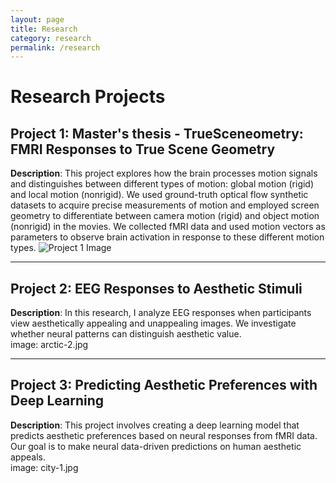 ```yaml
---
layout: page
title: Research
category: research
permalink: /research
---
```


# Research Projects

## Project 1: Master's thesis - TrueSceneometry: FMRI Responses to True Scene Geometry
**Description**: This project explores how the brain processes motion signals and distinguishes between different types of motion: global motion (rigid) and local motion (nonrigid). We used ground-truth optical flow synthetic datasets to acquire precise measurements of motion and employed screen geometry to differentiate between camera motion (rigid) and object motion (nonrigid) in the movies. We collected fMRI data and used motion vectors as parameters to observe brain activation in response to these different motion types. 
![Project 1 Image](https://alppekk.github.io/ekinci.github.io/assets/img/master.png)

---

## Project 2: EEG Responses to Aesthetic Stimuli
**Description**: In this research, I analyze EEG responses when participants view aesthetically appealing and unappealing images. We investigate whether neural patterns can distinguish aesthetic value.  
image: arctic-2.jpg

---

## Project 3: Predicting Aesthetic Preferences with Deep Learning
**Description**: This project involves creating a deep learning model that predicts aesthetic preferences based on neural responses from fMRI data. Our goal is to make neural data-driven predictions on human aesthetic appeals.  
image: city-1.jpg

